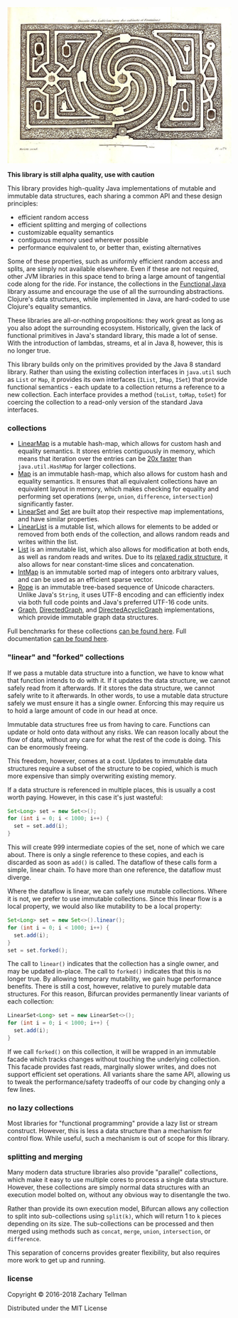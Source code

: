 ![](doc/labyrinth.jpg)

__This library is still alpha quality, use with caution__

This library provides high-quality Java implementations of mutable and immutable data structures, each sharing a common API and these design principles:

* efficient random access
* efficient splitting and merging of collections
* customizable equality semantics
* contiguous memory used wherever possible
* performance equivalent to, or better than, existing alternatives

Some of these properties, such as uniformly efficient random access and splits, are simply not available elsewhere.  Even if these are not required, other JVM libraries in this space tend to bring a large amount of tangential code along for the ride.  For instance, the collections in the [Functional Java](https://github.com/functionaljava/functionaljava) library assume and encourage the use of all the surrounding abstractions.  Clojure's data structures, while implemented in Java, are hard-coded to use Clojure's equality semantics.

These libraries are all-or-nothing propositions: they work great as long as you also adopt the surrounding ecosystem.  Historically, given the lack of functional primitives in Java's standard library, this made a lot of sense.  With the introduction of lambdas, streams, et al in Java 8, however, this is no longer true.

This library builds only on the primitives provided by the Java 8 standard library.  Rather than using the existing collection interfaces in `java.util` such as `List` or `Map`, it provides its own interfaces (`IList`, `IMap`, `ISet`) that provide functional semantics - each update to a collection returns a reference to a new collection.  Each interface provides a method (`toList`, `toMap`, `toSet`) for coercing the collection to a read-only version of the standard Java interfaces.

### collections

* [LinearMap](http://lacuna.io/docs/bifurcan/io/lacuna/bifurcan/LinearMap.html) is a mutable hash-map, which allows for custom hash and equality semantics.  It stores entries contiguously in memory, which means that iteration over the entries can be [20x faster](https://github.com/lacuna/bifurcan/raw/master/benchmarks/images/map_iterate.png) than `java.util.HashMap` for larger collections.
* [Map](http://lacuna.io/docs/bifurcan/io/lacuna/bifurcan/Map.html) is an immutable hash-map, which also allows for custom hash and equality semantics.  It ensures that all equivalent collections have an equivalent layout in memory, which makes checking for equality and performing set operations (`merge`, `union`, `difference`, `intersection`) significantly faster.  
* [LinearSet](http://lacuna.io/docs/bifurcan/io/lacuna/bifurcan/LinearSet.html) and [Set](http://lacuna.io/docs/bifurcan/io/lacuna/bifurcan/Set.html) are built atop their respective map implementations, and have similar properties.
* [LinearList](http://lacuna.io/docs/bifurcan/io/lacuna/bifurcan/LinearList.html) is a mutable list, which allows for elements to be added or removed from both ends of the collection, and allows random reads and writes within the list.
* [List](http://lacuna.io/docs/bifurcan/io/lacuna/bifurcan/List.html) is an immutable list, which also allows for modification at both ends, as well as random reads and writes.  Due to its [relaxed radix structure](https://infoscience.epfl.ch/record/169879/files/RMTrees.pdf), it also allows for near constant-time slices and concatenation.
* [IntMap](http://lacuna.io/docs/bifurcan/io/lacuna/bifurcan/IntMap.html) is an immutable sorted map of integers onto arbitrary values, and can be used as an efficient sparse vector.
* [Rope](http://lacuna.io/docs/bifurcan/io/lacuna/bifurcan/Rope.html) is an immutable tree-based sequence of Unicode characters.  Unlike Java's `String`, it uses UTF-8 encoding and can efficiently index via both full code points and Java's preferred UTF-16 code units.
* [Graph](http://lacuna.io/docs/bifurcan/io/lacuna/bifurcan/Graph.html), [DirectedGraph](http://lacuna.io/docs/bifurcan/io/lacuna/bifurcan/DirectedGraph.html), and [DirectedAcyclicGraph](http://lacuna.io/docs/bifurcan/io/lacuna/bifurcan/DirectedAcyclicGraph.html) implementations, which provide immutable graph data structures.

Full benchmarks for these collections [can be found here](https://github.com/lacuna/bifurcan/blob/master/doc/benchmarks.md).  Full documentation [can be found here](http://lacuna.io/docs/bifurcan/io/lacuna/bifurcan/package-summary.html).

### "linear" and "forked" collections

If we pass a mutable data structure into a function, we have to know what that function intends to do with it.  If it updates the data structure, we cannot safely read from it afterwards.  If it stores the data structure, we cannot safely write to it afterwards.  In other words, to use a mutable data structure safely we must ensure it has a single owner.  Enforcing this may require us to hold a large amount of code in our head at once.

Immutable data structures free us from having to care.  Functions can update or hold onto data without any risks.  We can reason locally about the flow of data, without any care for what the rest of the code is doing.  This can be enormously freeing.

This freedom, however, comes at a cost.  Updates to immutable data structures require a subset of the structure to be copied, which is much more expensive than simply overwriting existing memory.

If a data structure is referenced in multiple places, this is usually a cost worth paying.  However, in this case it's just wasteful:

```java
Set<Long> set = new Set<>();
for (int i = 0; i < 1000; i++) {
  set = set.add(i);
}
```

This will create 999 intermediate copies of the set, none of which we care about.  There is only a single reference to these copies, and each is discarded as soon as `add()` is called.  The dataflow of these calls form a simple, linear chain.  To have more than one reference, the dataflow must diverge.

Where the dataflow is linear, we can safely use mutable collections.  Where it is not, we prefer to use immutable collections.  Since this linear flow is a local property, we would also like mutability to be a local property:

```java
Set<Long> set = new Set<>().linear();
for (int i = 0; i < 1000; i++) {
  set.add(i);
}
set = set.forked();
```

The call to `linear()` indicates that the collection has a single owner, and may be updated in-place.  The call to `forked()` indicates that this is no longer true.  By allowing temporary mutability, we gain huge performance benefits.  There is still a cost, however, relative to purely mutable data structures.  For this reason, Bifurcan provides permanently linear variants of each collection:

```java
LinearSet<Long> set = new LinearSet<>();
for (int i = 0; i < 1000; i++) {
  set.add(i);
}
```

If we call `forked()` on this collection, it will be wrapped in an immutable facade which tracks changes without touching the underlying collection.  This facade provides fast reads, marginally slower writes, and does not support efficient set operations.  All variants share the same API, allowing us to tweak the performance/safety tradeoffs of our code by changing only a few lines.

### no lazy collections

Most libraries for "functional programming" provide a lazy list or stream construct.  However, this is less a data structure than a mechanism for control flow.  While useful, such a mechanism is out of scope for this library.

### splitting and merging

Many modern data structure libraries also provide "parallel" collections, which make it easy to use multiple cores to process a single data structure.  However, these collections are simply normal data structures with an execution model bolted on, without any obvious way to disentangle the two.  

Rather than provide its own execution model, Bifurcan allows any collection to split into sub-collections using `split(k)`, which will return 1 to `k` pieces depending on its size.  The sub-collections can be processed and then merged using methods such as `concat`, `merge`, `union`, `intersection`, or `difference`.

This separation of concerns provides greater flexibility, but also requires more work to get up and running.

### license

Copyright © 2016-2018 Zachary Tellman

Distributed under the MIT License
